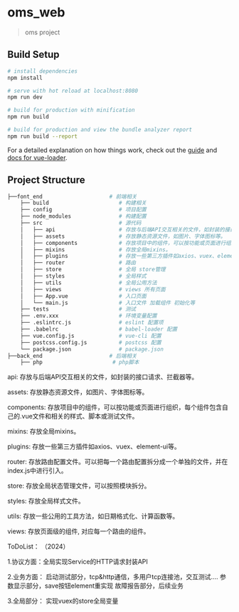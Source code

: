 # oms_web

> oms project

## Build Setup

``` bash
# install dependencies
npm install

# serve with hot reload at localhost:8080
npm run dev

# build for production with minification
npm run build

# build for production and view the bundle analyzer report
npm run build --report
```

For a detailed explanation on how things work, check out the [guide](http://vuejs-templates.github.io/webpack/) and [docs for vue-loader](http://vuejs.github.io/vue-loader).



## Project Structure


``` bash
├──font_end						# 前端相关
	├── build                      # 构建相关
	├── config                     # 项目配置
	├── node_modules               # 构建配置
	├── src                        # 源代码
	│   ├── api                    # 存放与后端API交互相关的文件，如封装的接口请求、拦截器等。
	│   ├── assets                 # 存放静态资源文件，如图片、字体图标等。
	│   ├── components             # 存放项目中的组件，可以按功能或页面进行组织，每个组件包含自己的.vue文件和相关的样式、脚本或测试文件。
	│   ├── mixins                 # 存放全局mixins。
	│   ├── plugins                # 存放一些第三方插件如axios、vuex、element-ui等。
	│   ├── router                 # 路由
	│   ├── store                  # 全局 store管理
	│   ├── styles                 # 全局样式
	│   ├── utils                  # 全局公用方法
	│   ├── views                  # views 所有页面
	│   ├── App.vue                # 入口页面
	│   └── main.js                # 入口文件 加载组件 初始化等
	├── tests                      # 测试
	├── .env.xxx                   # 环境变量配置
	├── .eslintrc.js               # eslint 配置项
	├── .babelrc                   # babel-loader 配置
	├── vue.config.js              # vue-cli 配置
	├── postcss.config.js          # postcss 配置
	└── package.json               # package.json
├──back_end						# 后端相关
	├── php                      # php脚本
```


api: 存放与后端API交互相关的文件，如封装的接口请求、拦截器等。

assets: 存放静态资源文件，如图片、字体图标等。

components: 存放项目中的组件，可以按功能或页面进行组织，每个组件包含自己的.vue文件和相关的样式、脚本或测试文件。

mixins: 存放全局mixins。

plugins: 存放一些第三方插件如axios、vuex、element-ui等。

router: 存放路由配置文件。可以把每一个路由配置拆分成一个单独的文件，并在index.js中进行引入。

store: 存放全局状态管理文件，可以按照模块拆分。

styles: 存放全局样式文件。

utils: 存放一些公用的工具方法，如日期格式化、计算函数等。

views: 存放页面级的组件, 对应每一个路由的组件。



ToDoList： （2024）

1.协议方面：全局实现Service的HTTP请求封装API

2.业务方面：
  启动测试部分，tcp&http通信，多用户tcp连接池，交互测试....
  参数显示部分，save按钮element重实现
  故障报告部分，后续业务

3.全局部分：
  实现vuex的store全局变量







